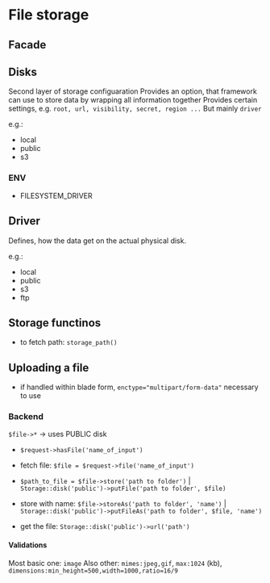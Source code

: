 # File storage

## Facade

## Disks

Second layer of storage configuaration
Provides an option, that framework can use to store data by wrapping all information together
Provides certain settings, e.g. `root, url, visibility, secret, region ...`
But mainly `driver`

e.g.:
- local
- public
- s3

### ENV

- FILESYSTEM_DRIVER

## Driver

Defines, how the data get on the actual physical disk.

e.g.:
- local
- public
- s3
- ftp

## Storage functinos

- to fetch path: `storage_path()`


## Uploading a file

- if handled within blade form, `enctype="multipart/form-data"` necessary to use

### Backend

`$file->*` -> uses PUBLIC disk

- `$request->hasFile('name_of_input')`
- fetch file: `$file = $request->file('name_of_input')`
- `$path_to_file = $file->store('path to folder')` | `Storage::disk('public')->putFile('path to folder', $file)`
- store with name: `$file->storeAs('path to folder', 'name')` | `Storage::disk('public')->putFileAs('path to folder', $file, 'name')`


- get the file: `Storage::disk('public')->url('path')`

#### Validations

Most basic one: `image`
Also other: `mimes:jpeg,gif`, `max:1024` (kb), `dimensions:min_height=500,width=1000,ratio=16/9`